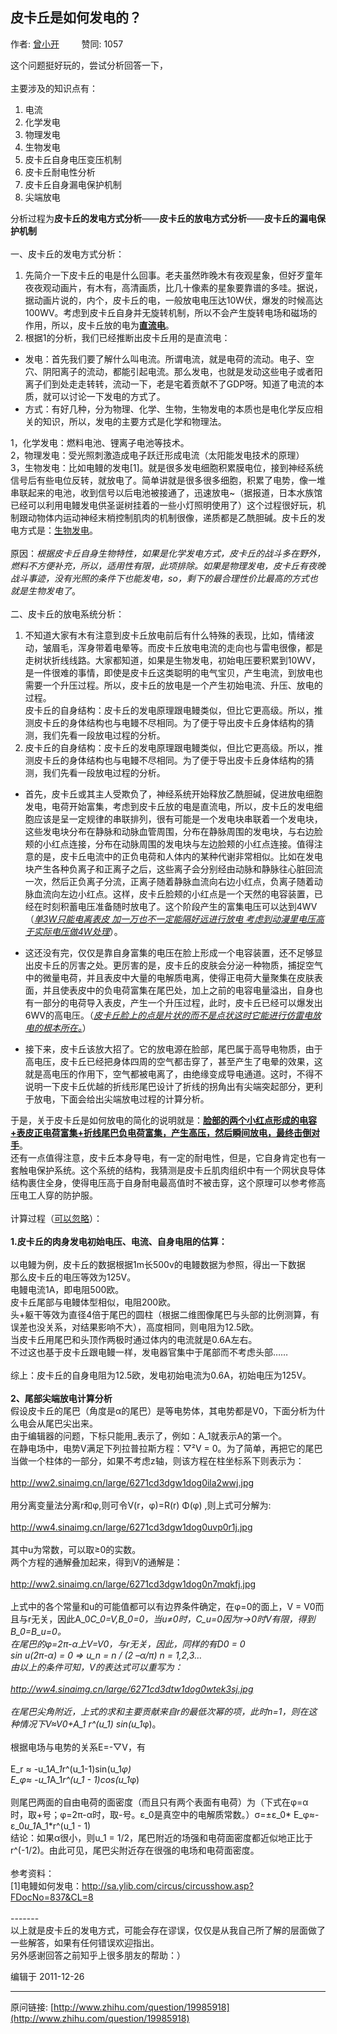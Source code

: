## 皮卡丘是如何发电的？

作者: [曾小开](http://www.zhihu.com/people/zeng-en-quan)&nbsp;&nbsp;&nbsp;&nbsp;&nbsp;&nbsp;&nbsp;&nbsp; 赞同: 1057


这个问题挺好玩的，尝试分析回答一下，       <br><br>主要涉及的知识点有： <ol><li>电流      <br></li><li>化学发电      <br></li><li>物理发电      <br></li><li>生物发电      <br></li><li>皮卡丘自身电压变压机制      <br></li><li>皮卡丘耐电性分析      <br></li><li>皮卡丘自身漏电保护机制      <br></li><li>尖端放电      <br></li></ol>分析过程为<b>皮卡丘的发电方式分析</b>——<b>皮卡丘的放电方式分析</b>——<b>皮卡丘的漏电保护机制</b>  <br><br>一、皮卡丘的发电方式分析：<ol><li>先简介一下皮卡丘的电是什么回事。老夫虽然昨晚木有夜观星象，但好歹童年夜夜观动画片，有木有，高清画质，比几十像素的星象要靠谱的多哇。据说，据动画片说的，内个，皮卡丘的电，一般放电电压达10W伏，爆发的时候高达100WV。考虑到皮卡丘自身并无旋转机制，所以不会产生旋转电场和磁场的作用，所以，皮卡丘放的电为<b><u>直流电</u></b>。</li><li>根据1的分析，我们已经推断出皮卡丘用的是直流电：</li></ol><ul><li>发电：首先我们要了解什么叫电流。所谓电流，就是电荷的流动。电子、空穴、阴阳离子的流动，都能引起电流。那么发电，也就是发动这些电子或者阳离子们到处走走转转，流动一下，老是宅着贡献不了GDP呀。知道了电流的本质，就可以讨论一下发电的方式了。       <br></li><li>方式：有好几种，分为物理、化学、生物，生物发电的本质也是电化学反应相关的知识，所以，发电的主要方式是化学和物理法。      <br></li></ul>1，化学发电：燃料电池、锂离子电池等技术。      <br>2，物理发电：受光照刺激造成电子跃迁形成电流（太阳能发电技术的原理）      <br>3，生物发电：比如电鳗的发电[1]。就是很多发电细胞积累膜电位，接到神经系统信号后有些电位反转，就放电了。简单讲就是很多很多细胞，积累了电势，像一堆串联起来的电池，收到信号以后电池被接通了，迅速放电~（据报道，日本水族馆已经可以利用电鳗发电供圣诞树挂着的一些小灯照明使用了）这个过程很好玩，机制跟动物体内运动神经末梢控制肌肉的机制很像，递质都是乙酰胆碱。皮卡丘的发电方式是：<u>生物发电</u>。    <br><br>原因：<i>根据皮卡丘自身生物特性，如果是化学发电方式，皮卡丘的战斗多在野外，燃料不方便补充，所以，适用性有限，此项排除。如果是物理发电，皮卡丘有夜晚战斗事迹，没有光照的条件下也能发电，so，剩下的最合理性价比最高的方式也就是生物发电了</i>。     <br><br>二、皮卡丘的放电系统分析：<ol><li>不知道大家有木有注意到皮卡丘放电前后有什么特殊的表现，比如，情绪波动，皱眉毛，浑身带着电晕等。而皮卡丘放电电流的走向也与雷电很像，都是走树状折线线路。大家都知道，如果是生物发电，初始电压要积累到10WV，是一件很难的事情，即使是皮卡丘这类聪明的电气宝贝，产生电流，到放电也需要一个升压过程。所以，皮卡丘的放电是一个产生初始电流、升压、放电的过程。      <br>皮卡丘的自身结构：皮卡丘的发电原理跟电鳗类似，但比它更高级。所以，推测皮卡丘的身体结构也与电鳗不尽相同。为了便于导出皮卡丘身体结构的猜测，我们先看一段放电过程的分析。</li><li>皮卡丘的自身结构：皮卡丘的发电原理跟电鳗类似，但比它更高级。所以，推测皮卡丘的身体结构也与电鳗不尽相同。为了便于导出皮卡丘身体结构的猜测，我们先看一段放电过程的分析。      <br></li></ol><ul><li>首先，皮卡丘或其主人受欺负了，神经系统开始释放乙酰胆碱，促进放电细胞发电，电荷开始富集，考虑到皮卡丘放的电是直流电，所以，皮卡丘的发电细胞应该是呈一定规律的串联排列，很有可能是一个发电块串联着一个发电块，这些发电块分布在静脉和动脉血管周围，分布在静脉周围的发电块，与右边脸颊的小红点连接，分布在动脉周围的发电块与左边脸颊的小红点连接。值得注意的是，皮卡丘电流中的正负电荷和人体内的某种代谢非常相似。比如在发电块产生各种负离子和正离子之后，这些离子会分别经由动脉和静脉往心脏回流一次，然后正负离子分流，正离子随着静脉血流向右边小红点，负离子随着动脉血流向左边小红点。这样，皮卡丘脸颊的小红点是一个天然的电容装置，已经在时刻积蓄电压准备随时放电了。这个阶段产生的富集电压可以达到4WV（<i><u>单3W只能电离表皮  加一万也不一定能隔好远进行放电  考虑到动漫里电压高于实际电压做4W处理</u></i>）。      </li></ul><ul><li>这还没有完，仅仅是靠自身富集的电压在脸上形成一个电容装置，还不足够显出皮卡丘的厉害之处。更厉害的是，皮卡丘的皮肤会分泌一种物质，捕捉空气中的微量电荷，并且表皮中大量的电解质电离，使得正电荷大量聚集在皮肤表面，并且使表皮中的负电荷富集在尾巴处，加上之前的电容电量溢出，自身也有一部分的电荷导入表皮，产生一个升压过程，此时，皮卡丘已经可以爆发出6WV的高电压。（<i><u>皮卡丘脸上的点是片状的而不是点状这时它能进行仿雷电放电的根本所在。</u></i>）      </li></ul><ul><li>接下来，皮卡丘该放大招了。它的放电源在脸部，尾巴属于高导电物质，由于高电压，皮卡丘已经把身体四周的空气都击穿了，甚至产生了电晕的效果，这就是高电压的作用下，空气都被电离了，由绝缘变成导电通道。这时，不得不说明一下皮卡丘优越的折线形尾巴设计了折线的拐角出有尖端突起部分，更利于放电，下面会给出尖端放电过程的计算分析。      <br></li></ul>于是，关于皮卡丘是如何放电的简化的说明就是：<b><u>脸部的两个小红点形成的电容+表皮正电荷富集+折线尾巴负电荷富集，产生高压，然后瞬间放电，最终击倒对手</u></b>。      <br>还有一点值得注意，皮卡丘本身导电，有一定的耐电性，但是，它自身肯定也有一套触电保护系统。这个系统的结构，我猜测是皮卡丘肌肉组织中有一个网状良导体结构裹住全身，使得电压高于自身耐电最高值时不被击穿，这个原理可以参考修高压电工人穿的防护服。       <br><br> 计算过程（<u>可以忽略</u>）：       <br><br><b>1.皮卡丘的肉身发电初始电压、电流、自身电阻的估算： </b>  <br><br>以电鳗为例，皮卡丘的数据根据1m长500v的电鳗数据为参照，得出一下数据       <br> 那么皮卡丘的电压等效为125V。       <br> 电鳗电流1A，即电阻500欧。       <br> 皮卡丘尾部与电鳗体型相似，电阻200欧。       <br> 头+躯干等效为直径4倍于尾巴的圆柱（根据二维图像尾巴与头部的比例测算，有误差也没关系，对结果影响不大），高度相同，则电阻为12.5欧。       <br> 当皮卡丘用尾巴和头顶作两极时通过体内的电流就是0.6A左右。       <br> 不过这也基于皮卡丘跟电鳗一样，发电器官集中于尾部而不考虑头部……       <br><br>综上：皮卡丘的自身电阻为12.5欧，发电初始电流为0.6A，初始电压为125V。       <br><br><b>2、尾部尖端放电计算分析</b>  <br> 假设皮卡丘的尾巴（角度是α的尾巴）是等电势体，其电势都是V0，下面分析为什么电会从尾巴尖出来。       <br> 由于编辑器的问题，下标只能用_表示了，例如：A_1就表示A的第一个。       <br> 在静电场中，电势V满足下列拉普拉斯方程：▽²V = 0。为了简单，再把它的尾巴当做一个柱体的一部分，如果不考虑z轴，则该方程在柱坐标系下则表示为：       <br><br><a href="http://ww2.sinaimg.cn/large/6271cd3dgw1dog0ila2wwj.jpg" class=" external" target="_blank" rel="nofollow noreferrer"><span class="invisible">http://</span><span class="visible">ww2.sinaimg.cn/large/62</span><span class="invisible">71cd3dgw1dog0ila2wwj.jpg</span><span class="ellipsis"></span><i class="icon-external"></i></a>      <br><br>用分离变量法分离r和φ,则可令V(r，φ)=R(r) Φ(φ) ,则上式可分解为:      <br><br><a href="http://ww4.sinaimg.cn/large/6271cd3dgw1dog0uvp0r1j.jpg" class=" external" target="_blank" rel="nofollow noreferrer"><span class="invisible">http://</span><span class="visible">ww4.sinaimg.cn/large/62</span><span class="invisible">71cd3dgw1dog0uvp0r1j.jpg</span><span class="ellipsis"></span><i class="icon-external"></i></a>      <br><br>其中u为常数，可以取≥0的实数。       <br> 两个方程的通解叠加起来，得到V的通解是：       <br><br><a href="http://ww2.sinaimg.cn/large/6271cd3dgw1dog0n7mqkfj.jpg" class=" external" target="_blank" rel="nofollow noreferrer"><span class="invisible">http://</span><span class="visible">ww2.sinaimg.cn/large/62</span><span class="invisible">71cd3dgw1dog0n7mqkfj.jpg</span><span class="ellipsis"></span><i class="icon-external"></i></a>      <br><br>上式中的各个常量和u的可能值都可以有边界条件确定，在φ=0的面上，V = V0而且与r无关，因此A_0*C_0=V,B_0=0，当u≠0时，C_u=0因为r→0时V有限，得到B_0=B_u=0。       <br> 在尾巴的φ=2π-α上V=V0，与r无关，因此，同样的有D0 = 0       <br> sin u(2π-α) = 0   =&gt; u_n = n / (2 –α/π)  n = 1,2,3…       <br> 由以上的条件可知，V的表达式可以重写为：       <br><br><a href="http://ww4.sinaimg.cn/large/6271cd3dtw1dog0wtek3sj.jpg" class=" external" target="_blank" rel="nofollow noreferrer"><span class="invisible">http://</span><span class="visible">ww4.sinaimg.cn/large/62</span><span class="invisible">71cd3dtw1dog0wtek3sj.jpg</span><span class="ellipsis"></span><i class="icon-external"></i></a>      <br><br>在尾巴尖角附近，上式的求和主要贡献来自r的最低次幂的项，此时n=1，则在这种情况下V≈V0+A_1 r^(u_1) sin(u_1*φ)。       <br><br>根据电场与电势的关系E=-▽V，有       <br><br>E_r ≈ -u_1*A_1*r^(u_1-1)sin(u_1*φ)       <br> E_φ≈ -u_1*A_1*r^(u_1 - 1)cos(u_1*φ)       <br><br>则尾巴两面的自由电荷的面密度（而且只有两个表面有电荷）为（下式在φ=α时，取+号；φ=2π-α时，取-号。ε_0是真空中的电解质常数。）σ=±ε_0* E_φ≈-ε_0*u_1*A_1*r^(u_1 - 1)       <br> 结论：如果α很小，则u_1 = 1/2，尾巴附近的场强和电荷面密度都近似地正比于r^(-1/2)。由此可见，尾巴尖附近存在很强的电场和电荷面密度。       <br><br>参考资料：       <br> [1]电鳗如何发电：<a href="http://sa.ylib.com/circus/circusshow.asp?FDocNo=837&amp;CL=8" class=" external" target="_blank" rel="nofollow noreferrer"><span class="invisible">http://</span><span class="visible">sa.ylib.com/circus/circ</span><span class="invisible">usshow.asp?FDocNo=837&amp;CL=8</span><span class="ellipsis"></span><i class="icon-external"></i></a>       <br><br> -------       <br> 以上就是皮卡丘的发电方式，可能会存在谬误，仅仅是从我自己所了解的层面做了一些解答，如果有任何错误欢迎指出。       <br> 另外感谢回答之前知乎上很多朋友的帮助：）



编辑于 2011-12-26



---
原问链接: [http://www.zhihu.com/question/19985918](http://www.zhihu.com/question/19985918)